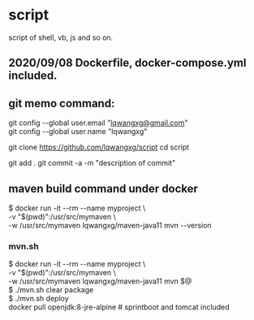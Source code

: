 # script
script of shell, vb, js and so on.

## 2020/09/08 Dockerfile, docker-compose.yml included.

## git memo command:
git config --global user.email "lqwangxg@gmail.com" <br>
git config --global user.name "lqwangxg"

git clone https://github.com/lqwangxg/script
cd script

git add .
git commit -a -m "description of commit"

## maven build command under docker 
$ docker run -it --rm --name myproject  \\ <br>-v "$(pwd)":/usr/src/mymaven  \\ <br>  -w /usr/src/mymaven lqwangxg/maven-java11 mvn --version

### mvn.sh
$ docker run -it --rm --name myproject  \\ <br>-v "$(pwd)":/usr/src/mymaven   \\ <br>-w /usr/src/mymaven lqwangxg/maven-java11 mvn $@
 <br>
$ ./mvn.sh clear package <br>
$ ./mvn.sh deploy 
<br>
docker pull openjdk:8-jre-alpine # sprintboot and tomcat included
